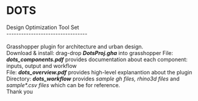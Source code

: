 # DOTS
Design Optimization Tool Set<br/>
---------------------------------<br/><br/>
Grasshopper plugin for architecture and urban design. <br/>
Download & install: drag-drop <b><i>DotsProj.gha</i></b> into grasshopper
File: <b><i>dots_components.pdf</i></b> provides documentation about each component: inputs, output and workflow<br/>
File: <b><i>dots_overview.pdf</i></b> provides high-level explanantion about the plugin<br/>
Directory: <b><i>dots_workflow</i></b> provides <i>sample gh files, rhino3d files</i> and <i>sample*.csv files </i>which can be for reference.<br/>
Thank you
